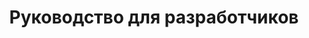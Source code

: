 ---
title: Руководство для разработчиков
type: docs
weight: 20
url: /androidjava/руководство-разработчика/
---
